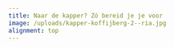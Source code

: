 ```yaml
---
title: Naar de kapper? Zó bereid je je voor
image: /uploads/kapper-koffijberg-2--ria.jpg
alignment: top
---
```

